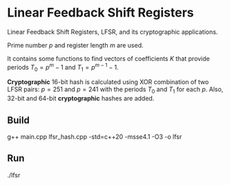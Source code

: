 # Linear Feedback Shift Registers
Linear Feedback Shift Registers, LFSR, and its cryptographic applications.

Prime number $p$ and register length $m$ are used.

It contains some functions to find vectors of coefficients $K$ that provide periods $T_0 = {p}^{m} - 1$ and $T_1 = {p}^{m-1} - 1$.

**Cryptographic** 16-bit hash is calculated using XOR combination of two LFSR pairs: $p = 251$ and $p = 241$ with the periods $T_0$ and $T_1$ for each $p$. Also, 32-bit and 64-bit **cryptographic** hashes are added.

## Build
g++ main.cpp lfsr_hash.cpp -std=c++20 -msse4.1 -O3 -o lfsr
## Run
./lfsr

